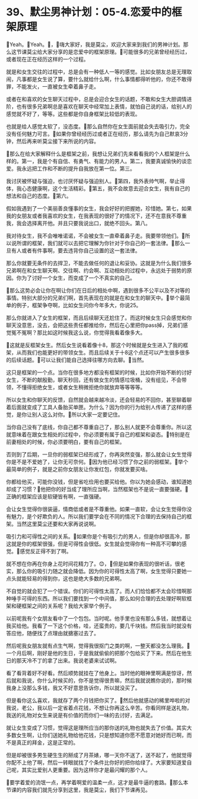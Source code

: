 # 39、默尘男神计划：05-4.恋爱中的框架原理

🎼Yeah。🎼Yeah。🎼，🎼嗨大家好，我是莫尘，欢迎大家来到我们的男神计划。那么这节课莫尘给大家分享的是恋爱中的框架原理。🎼可能很多的兄弟曾经经历过，或者现在正在经历这样的一个过程。

就是和女生交往的过程中，总是会有一种低人一等的感觉。比如女朋友总是无理取闹，凡事都是女生说了算，要什么就给什么啊，什么事情都得听他的，你还不敢得罪，不能发火，一直被女生牵着鼻子走。

或者在和喜欢的女生聊天过程中，总是会迎合女生的话题，不敢和女生大胆调情进阶，也有很多兄弟啊总是喜欢在聊天中经常加上表情，就怕自己说的话，给别人的感觉就不好了，等等。这些都是你自身框架比较低的表现。

也就是给人感觉太软了，没态度。🎼那么自然你在女生面前就会失去吸引力，完全没有任何魅力可言。🎼如果你曾经经历过或者正在经历，那么请先为自己默哀3分钟，然后再来听莫尘接下来所说的内容。

🎼那么在给大家解释什么是框架之前，我想让兄弟们先来看看我的个人框架是什么样的。第一，我是个有自信、有勇气、有能力的男人。第二，我要真诚愉快的谈恋爱。我永远把工作和不断的提升自我放在第一位。第三。

我讨厌被怀疑与强迫，也讨厌怀疑与强迫别人。🎼第四，我外表帅气啊，举止得体，我心态健康啊，这个生活精彩。🎼第五，我不会故意去迎合女生，我有自己的想法和自己的态度。🎼第六。

假如我遇到了一个美丽善良懂事的女生，我会好好的把握她，珍惜她。第七，如果我的女朋友或者我喜欢的女生，在我表现的很好了的情况下，还不在意我不尊重我，我会选择离开他。并且只要我说出口，就绝不回头。第八。

我对待女生，我不会唯唯诺诺，不会被女生一直牵着鼻子走。我要带领他们。🎼所以说所谓的框架，我们就可以去把它理解为你针对于你自己的一套法律。🎼那么一旦有人或者有件事啊，要去违背你自己设置的这一套法律。

那么你就要无条件的去捍卫，不能去做任何的退让和妥协。这就是为什么我们很多兄弟啊在和女生聊天啊、交往啊、约会啊、互动相处的过程中，永远处于弱势的原因。你为了讨好一个女生，而变成了一个不真实的自己。

🎼那么这势必会让你在啊让你们在日后的相处中啊，遇到很多不公平以及不对等的事情。特别大部分的兄弟们啊，首先表现在的就是在和女生的聊天中。🎼举个最简单的例子，框架争夺啊，比如女生问你今年多大，你说25。

那么你就进入了女生的框架，而且后续聊天还尬住了。而这时候女生只会感觉和你聊天没意思，没去，会把这些责任都推给你，然后在心里把你pass掉，兄弟们感觉冤不冤啊？那比如这时候我这么说，你觉得我看着像多大。

🎼这就是反框架女生。然后女生说看着像十8，那这个时候就是女生进入了我的框架，从而我们也能更好的带领女生。而且后续关于十8这个点还可以产生很多很多的后续话题。🎼可以让我们能自己选择往哪方向去聊。🎼当然。

这只是框架的一个点。当你在很多地方都没有框架的时候，比如你开始不断的讨好女生，不断的献殷勤，聊天秒回，还有做女生的情感垃圾桶，没有组见，不会带领，不懂得拒绝女生，或者女生稍微拒绝你就放弃等等等等。

所以女生和你聊天的反馈，自然就会越来越冷淡，还会轻易的不回你，甚至聊着聊着后面就变成了工具人备胎买单匣。为什么？因为你的行为给别人传递了这样的感觉，是你让别人这么对你。🎼所以大家一定要记住。

当你自己没有了底线，你自己都不尊重自己了，那么别人就更不会尊重你。所以这就意味着在跟女生相处的过程中，你必须要有属于自己的框架和姿态。🎼特别是在前妻相处的时候，你必须要明白，要有自己的框架。

否则到了后期，一旦你的弱框架已经形成了，你再突然变强，那么就会让女生觉得你是不是不爱她了，让你无可奈何。🎼因为他已经习惯了你之前的弱框架。🎼举个最简单的例子，就是之前你女朋友让你发红包，你就发要买啥。

你都给他买，可能你没钱，但是省吃俭用也要买给他。你以为她会感动，谁知道她却成了习惯？🎼他把你的好当成了理所应当啊，当然框架也不是说一直要强硬。🎼正确的框架应该是软硬皆有啊，一直强硬。

会让女生觉得你很装逼，情商低或者是不尊重他。如果一直软，会让女生觉得你没有魅力，是个好欺负的人。所以我们要学会在不同的情况下合理的去保持自己的框架。当然这里莫尘还要和大家再说说啊。

吸引力和可得性之间的关系。🎼如果你是个有吸引力的男人，但是你却很高冷，那这就是你的框架很强，但是可得性会很低。女生就会觉得你有一种高不可攀的感觉。🎼感觉反正得不到了啊。

就不想在你再在你身上花时间花精力了。😊，🎼但是如果你表现的很听话，很老实，那么你的吸引力随之就会降低。因为你的可得性太高了啊，女生觉得只要她一点头就能轻易的得到你，这也是绝大多数的兄弟啊。

不自觉的就会犯了一个错误。你们的可得性太高了。而人们恰恰都不太会珍惜啊那种唾手可得的东西。所以我们要找到一个中间值，那么如何合理的去处理好啊软框架和硬框架之间的关系呢？我给大家举个例子。

以前呢我有个女朋友看中了一个包包。当时呢。他手里也没有那么多钱，就想着让我买给他。我看了一下这个价格，哇，还蛮贵的，要几千块钱。然后我当时就没有答应他，随便找了点理由就搪塞过去了。

然后呢我女朋友就有点生气啊，觉得我很抠门之类的啊，一整天都没怎么理我。🎼一个月后啊，刚好是他的生日，于是我就偷偷的把那个包给买了下来。然后在他生日的那天冷不丁的拿了出来。我说老婆来试试啊。

看了看背着好不好看。然后顺势就挂在了他身上。当时他的眼神里啊满是惊讶，然后就和我说，你什么时候买的，你不是觉得很贵嘛，然后我就说瞧你说的，那时候我身上没那么多钱，我又不好意思告诉你，所以就没买了。

但是看你这么喜欢，我就存了两个月钱把你买了。🎼然后他就感动的稀里哗啦的对我说，老公，我以后一定省着点花钱，不想让你再这么辛苦。你看同样是送礼物，我送的礼物对女生来说是有价值的而你们一味的去讨好，去满足。

就让女生变成了习惯，觉得这是理所应当的那你送的礼物也就失去了价值。其实大多数女生啊，让你们送她礼物给他花钱，只是想知道你愿不愿意对她好而已啊，而不是真正的拜金，这是正常的。

但是却被很多男生硬生生的掰成了月茶婊，哪一天你不送了，送不起了，他就觉得你配不上他了啊，然后一转眼就找了个条件比你好的把你给绿了。大家要知道爱自己呢，其实比爱别人更重要。因为这样你才是最闪耀的那个人。

🎼要学着爱的流氓一点，再学着啊爱的温柔一点，这才是最牛逼的套路。🎼那么本节课的内容我们就先分享到这里，我是莫尘，我们下节课再见。

